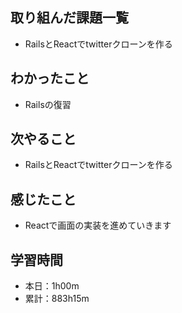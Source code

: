 ## 取り組んだ課題一覧
- RailsとReactでtwitterクローンを作る
## わかったこと
- Railsの復習
## 次やること
- RailsとReactでtwitterクローンを作る
## 感じたこと
- Reactで画面の実装を進めていきます
## 学習時間
- 本日：1h00m
- 累計：883h15m
